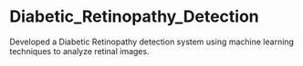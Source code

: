 # Diabetic_Retinopathy_Detection
Developed a Diabetic Retinopathy detection system using machine learning techniques to analyze retinal images.
